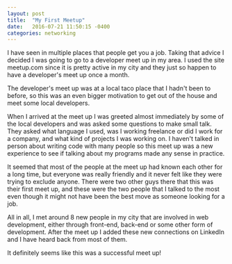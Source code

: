 ```yaml
---
layout: post
title:  "My First Meetup"
date:   2016-07-21 11:50:15 -0400
categories: networking
---
```


<p>I have seen in multiple places that people get you a job. Taking that advice I decided I was going to go to a developer meet up in my area. I used the site meetup.com since it is pretty active in my city and they just so happen to have a developer's meet up once a month.</p>

<p>The developer's meet up was at a local taco place that I hadn't been to before, so this was an even bigger motivation to get out of the house and meet some local developers.</p>

<p>When I arrived at the meet up I was greeted almost immediately by some of the local developers and was asked some questions to make small talk. They asked what language I used, was I working freelance or did I work for a company, and what kind of projects I was working on. I haven't talked in person about writing code with many people so this meet up was a new experience to see if talking about my programs made any sense in practice.</p>

<p>It seemed that most of the people at the meet up had known each other for a long time, but everyone was really friendly and it never felt like they were trying to exclude anyone. There were two other guys there that this was their first meet up, and these were the two people that I talked to the most even though it might not have been the best move as someone looking for a job.</p>

<p>All in all, I met around 8 new people in my city that are involved in web development, either through front-end, back-end or some other form of development. After the meet up I added these new connections on LinkedIn and I have heard back from most of them.</p>

<p>It definitely seems like this was a successful meet up!</p>